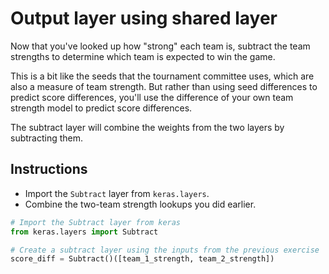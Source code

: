# Output layer using shared layer #

Now that you've looked up how "strong" each team is, subtract the team strengths to determine which team is expected to win the game.

This is a bit like the seeds that the tournament committee uses, which are also a measure of team strength. But rather than using seed differences to predict score differences, you'll use the difference of your own team strength model to predict score differences.

The subtract layer will combine the weights from the two layers by subtracting them.

## Instructions ##

* Import the `Subtract` layer from `keras.layers`.
* Combine the two-team strength lookups you did earlier.

```python
# Import the Subtract layer from keras
from keras.layers import Subtract

# Create a subtract layer using the inputs from the previous exercise
score_diff = Subtract()([team_1_strength, team_2_strength])
```